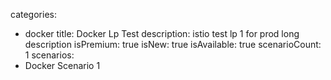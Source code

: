 categories:
  - docker
title: Docker Lp Test
description: istio test lp 1 for prod long description
isPremium: true
isNew: true
isAvailable: true
scenarioCount: 1
scenarios:
  - Docker Scenario 1
